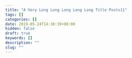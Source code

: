 ```yaml
---
title: "A Very Long Long Long Long Long Title Posts11"
tags: []
categories: []
date: 2019-05-24T14:38:39+08:00
hidden: false
draft: true
keywords: []
description: ""
slug: ""
---
```

